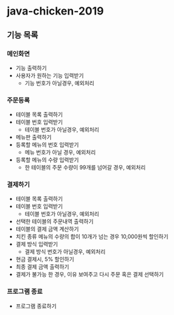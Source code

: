 # java-chicken-2019

## 기능 목록

### 메인화면
- 기능 출력하기
- 사용자가 원하는 기능 입력받기
    - 기능 번호가 아닐경우, 예외처리
    
### 주문등록
- 테이블 목록 출력하기 
- 테이블 번호 입력받기
    - 테이블 번호가 아닐경우, 예외처리
- 메뉴판 출력하기
- 등록할 메뉴의 번호 입력받기
    - 메뉴 번호가 아닐 경우, 예외처리
- 등록할 메뉴의 수량 입력받기
    - 한 테이블의 주문 수량이 99개를 넘어갈 경우, 예외처리

### 결제하기
- 테이블 목록 출력하기
- 테이블 번호 입력받기
    - 테이블 번호가 아닐경우, 예외처리
- 선택한 테이블의 주문내역 출력하기
- 테이블의 결제 금액 계산하기
- 치킨 종류 메뉴의 수량의 합이 10개가 넘는 경우 10,000원씩 할인하기
- 결제 방식 입력받기
    - 결제 방식 번호가 아닐경우, 예외처리
- 현금 결제시, 5% 할인하기
- 최종 결제 금액 출력하기
- 결제가 불가능 한 경우, 이유 보여주고 다시 주문 혹은 결제 선택하기

### 프로그램 종료
- 프로그램 종료하기
